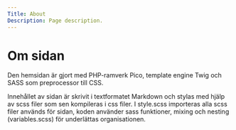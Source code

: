 ```yaml
---
Title: About
Description: Page description.
---
```


Om sidan
==================

Den hemsidan är gjort med PHP-ramverk Pico, template engine Twig och SASS som preprocessor till CSS.

Innehållet av sidan är skrivit i textformatet Markdown och stylas med hjälp av scss filer som sen kompileras i css filer.
I style.scss importeras alla scss filer används för sidan, koden använder sass funktioner, mixing och nesting (variables.scss)
för underlättas organisationen.